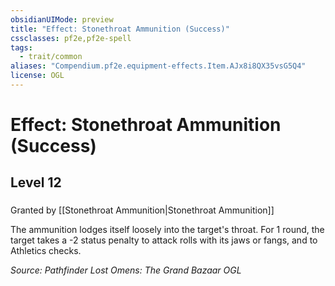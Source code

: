 ```yaml
---
obsidianUIMode: preview
title: "Effect: Stonethroat Ammunition (Success)"
cssclasses: pf2e,pf2e-spell
tags:
  - trait/common
aliases: "Compendium.pf2e.equipment-effects.Item.AJx8i8QX35vsG5Q4"
license: OGL
---
```

# Effect: Stonethroat Ammunition (Success)
## Level 12
### 






Granted by [[Stonethroat Ammunition|Stonethroat Ammunition]]

The ammunition lodges itself loosely into the target's throat. For 1 round, the target takes a -2 status penalty to attack rolls with its jaws or fangs, and to Athletics checks.

*Source: Pathfinder Lost Omens: The Grand Bazaar*
*OGL*